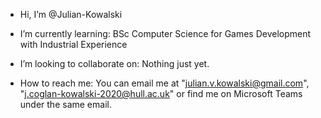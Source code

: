 - Hi, I’m @Julian-Kowalski

- I’m currently learning: BSc Computer Science for Games Development with Industrial Experience

- I’m looking to collaborate on: Nothing just yet.

- How to reach me: You can email me at "julian.v.kowalski@gmail.com", "j.coglan-kowalski-2020@hull.ac.uk" or find me on Microsoft Teams under the same email.
